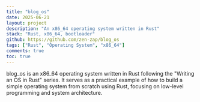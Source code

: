 ```yaml
---
title: "blog_os"
date: 2025-06-21
layout: project
description: "An x86_64 operating system written in Rust"
stack: "Rust, x86_64, bootloader"
github: https://github.com/zen-zap/blog_os
tags: ["Rust", "Operating System", "x86_64"]
comments: true
toc: true
---
```


blog_os is an x86_64 operating system written in Rust following the "Writing an OS in Rust" series. It serves as a practical example of how to build a simple operating system from scratch using Rust, focusing on low-level programming and system architecture.
